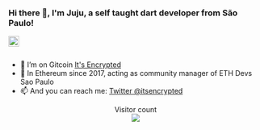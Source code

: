 ### Hi there 👋, I'm Juju, a self taught dart developer from São Paulo!

<a href="https://twitter.com/itsencrypted1">
  <img align="left" alt="Juliana | Twitter" width="21px" src="https://raw.githubusercontent.com/shinokada/shinokada/master/assets/twitter.png"/>
</a>

<br />
<br />

- 🔭 I’m on Gitcoin [It's Encrypted](https://gitcoin.co/itsencrypted)
- 🌱 In Ethereum since 2017, acting as community manager of ETH Devs Sao Paulo
- 📫 And you can reach me: <a href="https://twitter.com/itsesncrypted1">Twitter @itsencrypted</a> 

<p align="center"> 
  Visitor count<br>
  <img src="https://profile-counter.glitch.me/itsencrypted/count.svg" />
</p>
